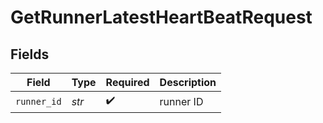 # GetRunnerLatestHeartBeatRequest


## Fields

| Field              | Type               | Required           | Description        |
| ------------------ | ------------------ | ------------------ | ------------------ |
| `runner_id`        | *str*              | :heavy_check_mark: | runner ID          |